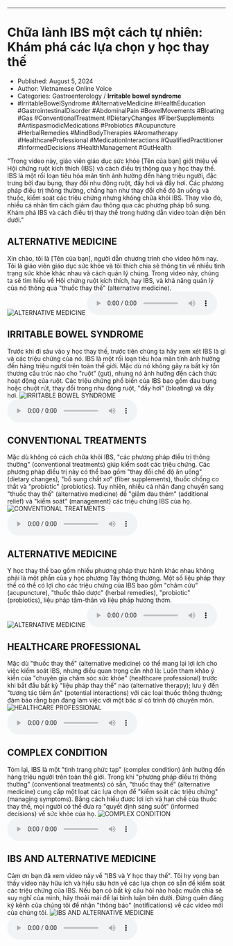 
---

# Chữa lành IBS một cách tự nhiên: Khám phá các lựa chọn y học thay thế

- Published: August 5, 2024
- Author: Vietnamese Online Voice
- Categories: Gastroenterology / **Irritable bowel syndrome**
- #IrritableBowelSyndrome #AlternativeMedicine #HealthEducation #GastrointestinalDisorder #AbdominalPain #BowelMovements #Bloating #Gas #ConventionalTreatment #DietaryChanges #FiberSupplements #AntispasmodicMedications #Probiotics #Acupuncture #HerbalRemedies #MindBodyTherapies #Aromatherapy #HealthcareProfessional #MedicationInteractions #QualifiedPractitioner #InformedDecisions #HealthManagement #GutHealth

"Trong video này, giáo viên giáo dục sức khỏe [Tên của bạn] giới thiệu về Hội chứng ruột kích thích (IBS) và cách điều trị thông qua y học thay thế. IBS là một rối loạn tiêu hóa mãn tính ảnh hưởng đến hàng triệu người, đặc trưng bởi đau bụng, thay đổi nhu động ruột, đầy hơi và đầy hơi. Các phương pháp điều trị thông thường, chẳng hạn như thay đổi chế độ ăn uống và thuốc, kiểm soát các triệu chứng nhưng không chữa khỏi IBS. Thay vào đó, nhiều cá nhân tìm cách giảm đau thông qua các phương pháp bổ sung. Khám phá IBS và cách điều trị thay thế trong hướng dẫn video toàn diện bên dưới."


## ALTERNATIVE MEDICINE

Xin chào, tôi là [Tên của bạn], người dẫn chương trình cho video hôm nay. Tôi là giáo viên giáo dục sức khỏe và tôi thích chia sẻ thông tin về nhiều tình trạng sức khỏe khác nhau và cách quản lý chúng. Trong video này, chúng ta sẽ tìm hiểu về Hội chứng ruột kích thích, hay IBS, và khả năng quản lý của nó thông qua "thuốc thay thế" (alternative medicine).
![ALTERNATIVE MEDICINE](https://http-archiver-apis-production-80.schnworks.com/storage/images/transitions/2024-08-05/transition--19552852258-Montserrat-ExtraBold-004895.jpg)
<audio controls>
    <source src="https://http-archiver-apis-production-80.schnworks.com/storage/storage/audio/file-22704112278.mp3" type="audio/mpeg">
</audio>



## IRRITABLE BOWEL SYNDROME

Trước khi đi sâu vào y học thay thế, trước tiên chúng ta hãy xem xét IBS là gì và các triệu chứng của nó. IBS là một rối loạn tiêu hóa mãn tính ảnh hưởng đến hàng triệu người trên toàn thế giới. Mặc dù nó không gây ra bất kỳ tổn thương cấu trúc nào cho "ruột" (gut), nhưng nó ảnh hưởng đến cách thức hoạt động của ruột. Các triệu chứng phổ biến của IBS bao gồm đau bụng hoặc chuột rút, thay đổi trong nhu động ruột, "đầy hơi" (bloating) và đầy hơi.
![IRRITABLE BOWEL SYNDROME](https://http-archiver-apis-production-80.schnworks.com/storage/images/transitions/2024-08-05/transition--28709736326-Montserrat-Regular-303F9F.jpg)
<audio controls>
    <source src="https://http-archiver-apis-production-80.schnworks.com/storage/storage/audio/file-14536777745.mp3" type="audio/mpeg">
</audio>



## CONVENTIONAL TREATMENTS

Mặc dù không có cách chữa khỏi IBS, "các phương pháp điều trị thông thường" (conventional treatments) giúp kiểm soát các triệu chứng. Các phương pháp điều trị này có thể bao gồm "thay đổi chế độ ăn uống" (dietary changes), "bổ sung chất xơ" (fiber supplements), thuốc chống co thắt và "probiotic" (probiotics). Tuy nhiên, nhiều cá nhân đang chuyển sang "thuốc thay thế" (alternative medicine) để "giảm đau thêm" (additional relief) và "kiểm soát" (management) các triệu chứng IBS của họ.
![CONVENTIONAL TREATMENTS](https://http-archiver-apis-production-80.schnworks.com/storage/images/transitions/2024-08-05/transition-7460331233-Montserrat-ExtraBold-004895.jpg)
<audio controls>
    <source src="https://http-archiver-apis-production-80.schnworks.com/storage/storage/audio/file-3306113126.mp3" type="audio/mpeg">
</audio>



## ALTERNATIVE MEDICINE

Y học thay thế bao gồm nhiều phương pháp thực hành khác nhau không phải là một phần của y học phương Tây thông thường. Một số liệu pháp thay thế có thể có lợi cho các triệu chứng của IBS bao gồm "châm cứu" (acupuncture), "thuốc thảo dược" (herbal remedies), "probiotic" (probiotics), liệu pháp tâm-thân và liệu pháp hương thơm.
![ALTERNATIVE MEDICINE](https://http-archiver-apis-production-80.schnworks.com/storage/images/transitions/2024-08-05/transition--7558108879-Montserrat-ExtraBold-7B1FA2.jpg)
<audio controls>
    <source src="https://http-archiver-apis-production-80.schnworks.com/storage/storage/audio/file-2539062014.mp3" type="audio/mpeg">
</audio>



## HEALTHCARE PROFESSIONAL

Mặc dù "thuốc thay thế" (alternative medicine) có thể mang lại lợi ích cho việc kiểm soát IBS, nhưng điều quan trọng cần nhớ là: Luôn tham khảo ý kiến ​​của "chuyên gia chăm sóc sức khỏe" (healthcare professional) trước khi bắt đầu bất kỳ "liệu pháp thay thế" nào (alternative therapy); lưu ý đến "tương tác tiềm ẩn" (potential interactions) với các loại thuốc thông thường; đảm bảo rằng bạn đang làm việc với một bác sĩ có trình độ chuyên môn.
![HEALTHCARE PROFESSIONAL](https://http-archiver-apis-production-80.schnworks.com/storage/images/transitions/2024-08-05/transition--905115194-Montserrat-Regular-004895.jpg)
<audio controls>
    <source src="https://http-archiver-apis-production-80.schnworks.com/storage/storage/audio/file-3315399115.mp3" type="audio/mpeg">
</audio>



## COMPLEX CONDITION

Tóm lại, IBS là một "tình trạng phức tạp" (complex condition) ảnh hưởng đến hàng triệu người trên toàn thế giới. Trong khi "phương pháp điều trị thông thường" (conventional treatments) có sẵn, "thuốc thay thế" (alternative medicine) cung cấp một loạt các lựa chọn để "kiểm soát các triệu chứng" (managing symptoms). Bằng cách hiểu được lợi ích và hạn chế của thuốc thay thế, mọi người có thể đưa ra "quyết định sáng suốt" (informed decisions) về sức khỏe của họ.
![COMPLEX CONDITION](https://http-archiver-apis-production-80.schnworks.com/storage/images/transitions/2024-08-05/transition--21049146901-Montserrat-Thin-303F9F.jpg)
<audio controls>
    <source src="https://http-archiver-apis-production-80.schnworks.com/storage/storage/audio/file-37537946741.mp3" type="audio/mpeg">
</audio>



## IBS AND ALTERNATIVE MEDICINE

Cảm ơn bạn đã xem video này về "IBS và Y học thay thế". Tôi hy vọng bạn thấy video này hữu ích và hiểu sâu hơn về các lựa chọn có sẵn để kiểm soát các triệu chứng của IBS. Nếu bạn có bất kỳ câu hỏi nào hoặc muốn chia sẻ suy nghĩ của mình, hãy thoải mái để lại bình luận bên dưới. Đừng quên đăng ký kênh của chúng tôi để nhận "thông báo" (notifications) về các video mới của chúng tôi.
![IBS AND ALTERNATIVE MEDICINE](https://http-archiver-apis-production-80.schnworks.com/storage/images/transitions/2024-08-05/transition-27364422997-Montserrat-SemiBold-512DA8.jpg)
<audio controls>
    <source src="https://http-archiver-apis-production-80.schnworks.com/storage/storage/audio/file-14844605556.mp3" type="audio/mpeg">
</audio>

